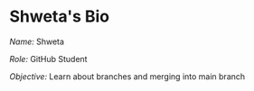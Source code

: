 # Shweta's Bio

*Name:* Shweta

*Role:* GitHub Student

*Objective:* Learn about branches and merging into main branch
